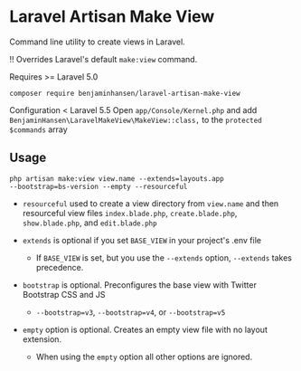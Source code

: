 # Laravel Artisan Make View

Command line utility to create views in Laravel.

!! Overrides Laravel's default <code>make:view</code> command.

Requires >= Laravel 5.0

```
composer require benjaminhansen/laravel-artisan-make-view
```

Configuration < Laravel 5.5
Open <code>app/Console/Kernel.php</code> and add <code>BenjaminHansen\LaravelMakeView\MakeView::class,</code> to the <code>protected $commands</code> array

## Usage

<code>php artisan make:view view.name --extends=layouts.app --bootstrap=bs-version --empty --resourceful</code>

- <code>resourceful</code> used to create a view directory from <code>view.name</code> and then resourceful view files <code>index.blade.php</code>, <code>create.blade.php</code>, <code>show.blade.php</code>, and <code>edit.blade.php</code>

- <code>extends</code> is optional if you set <code>BASE_VIEW</code> in your project's .env file
    - If <code>BASE_VIEW</code> is set, but you use the <code>--extends</code> option, <code>--extends</code> takes precedence.

- <code>bootstrap</code> is optional. Preconfigures the base view with Twitter Bootstrap CSS and JS
    - <code>--bootstrap=v3</code>, <code>--bootstrap=v4</code>, or <code>--bootstrap=v5</code>

- <code>empty</code> option is optional. Creates an empty view file with no layout extension.
    - When using the <code>empty</code> option all other options are ignored.
